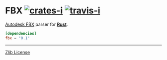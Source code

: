 FBX [![crates-i][]][crates-a] [![travis-i][]][travis-a]
========
[Autodesk FBX][fbx] parser for **[Rust][]**.
```toml
[dependencies]
fbx = "0.1"
```

--------

[Zlib License](LICENSE.md)

[crates-i]: https://img.shields.io/crates/v/fbx.svg
[crates-a]: https://crates.io/crates/fbx
[travis-i]: https://travis-ci.org/simnalamburt/fbx.svg?branch=master
[travis-a]: https://travis-ci.org/simnalamburt/fbx
[fbx]: http://en.wikipedia.org/wiki/FBX
[Rust]: http://rust-lang.org
